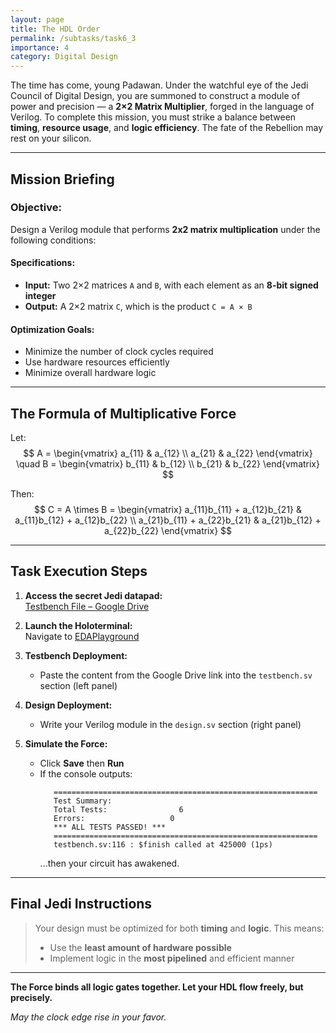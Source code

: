 ```yaml
---
layout: page
title: The HDL Order
permalink: /subtasks/task6_3
importance: 4
category: Digital Design
---
```


The time has come, young Padawan. Under the watchful eye of the Jedi Council of Digital Design, you are summoned to construct a module of power and precision — a **2×2 Matrix Multiplier**, forged in the language of Verilog. To complete this mission, you must strike a balance between **timing**, **resource usage**, and **logic efficiency**. The fate of the Rebellion may rest on your silicon.

---

## Mission Briefing

### Objective:
Design a Verilog module that performs **2x2 matrix multiplication** under the following conditions:

#### Specifications:
- **Input:** Two 2×2 matrices `A` and `B`, with each element as an **8-bit signed integer**
- **Output:** A 2×2 matrix `C`, which is the product `C = A × B`

#### Optimization Goals:
- Minimize the number of clock cycles required
- Use hardware resources efficiently
- Minimize overall hardware logic

---

## The Formula of Multiplicative Force

Let:
$$
A = \begin{vmatrix}
a_{11} & a_{12} \\
a_{21} & a_{22}
\end{vmatrix}
\quad
B = \begin{vmatrix}
b_{11} & b_{12} \\
b_{21} & b_{22}
\end{vmatrix}
$$

Then:
$$
C = A \times B = \begin{vmatrix}
a_{11}b_{11} + a_{12}b_{21} & a_{11}b_{12} + a_{12}b_{22} \\
a_{21}b_{11} + a_{22}b_{21} & a_{21}b_{12} + a_{22}b_{22}
\end{vmatrix}
$$

---

## Task Execution Steps

1. **Access the secret Jedi datapad:**  
   [Testbench File – Google Drive](https://drive.google.com/drive/folders/1RF4yw-MRR_ZKoP1AoHSOtmx7msi20Z3P)

2. **Launch the Holoterminal:**  
   Navigate to [EDAPlayground](https://www.edaplayground.com)

3. **Testbench Deployment:**
   - Paste the content from the Google Drive link into the `testbench.sv` section (left panel)

4. **Design Deployment:**
   - Write your Verilog module in the `design.sv` section (right panel)

5. **Simulate the Force:**
   - Click **Save** then **Run**
   - If the console outputs:
     ```
        ===========================================================
        Test Summary:
        Total Tests:                6
        Errors:                   0
        *** ALL TESTS PASSED! ***
        ===========================================================
        testbench.sv:116 : $finish called at 425000 (1ps)
     ```
     ...then your circuit has awakened.

---

## Final Jedi Instructions

> Your design must be optimized for both **timing** and **logic**.
> This means:
> - Use the **least amount of hardware possible**
> - Implement logic in the **most pipelined** and efficient manner

---

**The Force binds all logic gates together. Let your HDL flow freely, but precisely.**

_May the clock edge rise in your favor._
